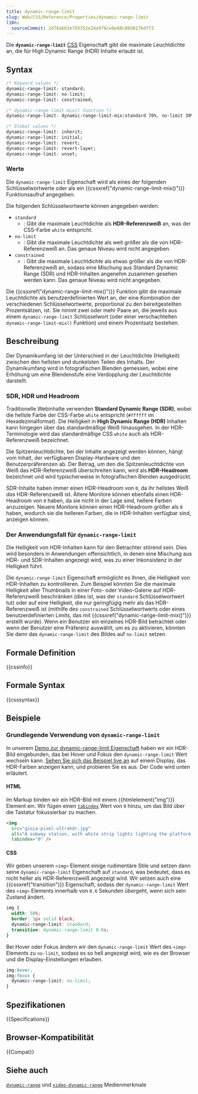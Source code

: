 ```yaml
---
title: dynamic-range-limit
slug: Web/CSS/Reference/Properties/dynamic-range-limit
l10n:
  sourceCommit: 2d78abb3e793352e24e976ce0e68c08d817bd7f3
---
```


Die **`dynamic-range-limit`** [CSS](/de/docs/Web/CSS) Eigenschaft gibt die maximale Leuchtdichte an, die für High Dynamic Range (HDR) Inhalte erlaubt ist.

## Syntax

```css
/* Keyword values */
dynamic-range-limit: standard;
dynamic-range-limit: no-limit;
dynamic-range-limit: constrained;

/* dynamic-range-limit-mix() function */
dynamic-range-limit: dynamic-range-limit-mix(standard 70%, no-limit 30%);

/* Global values */
dynamic-range-limit: inherit;
dynamic-range-limit: initial;
dynamic-range-limit: revert;
dynamic-range-limit: revert-layer;
dynamic-range-limit: unset;
```

### Werte

Die `dynamic-range-limit` Eigenschaft wird als eines der folgenden Schlüsselwortwerte oder als ein {{cssxref("dynamic-range-limit-mix()")}} Funktionsaufruf angegeben.

Die folgenden Schlüsselwortwerte können angegeben werden:

- `standard`
  - : Gibt die maximale Leuchtdichte als **HDR-Referenzweiß** an, was der CSS-Farbe `white` entspricht.
- `no-limit`
  - : Gibt die maximale Leuchtdichte als weit größer als die von HDR-Referenzweiß an. Das genaue Niveau wird nicht angegeben.
- `constrained`
  - : Gibt die maximale Leuchtdichte als etwas größer als die von HDR-Referenzweiß an, sodass eine Mischung aus Standard Dynamic Range (SDR) und HDR-Inhalten angenehm zusammen gesehen werden kann. Das genaue Niveau wird nicht angegeben.

Die {{cssxref("dynamic-range-limit-mix()")}} Funktion gibt die maximale Leuchtdichte als benutzerdefinierten Wert an, der eine Kombination der verschiedenen Schlüsselwortwerte, proportional zu den bereitgestellten Prozentsätzen, ist. Sie nimmt zwei oder mehr Paare an, die jeweils aus einem `dynamic-range-limit` Schlüsselwort (oder einer verschachtelten `dynamic-range-limit-mix()` Funktion) und einem Prozentsatz bestehen.

## Beschreibung

Der Dynamikumfang ist der Unterschied in der Leuchtdichte (Helligkeit) zwischen den hellsten und dunkelsten Teilen des Inhalts. Der Dynamikumfang wird in fotografischen Blenden gemessen, wobei eine Erhöhung um eine Blendenstufe eine Verdopplung der Leuchtdichte darstellt.

### SDR, HDR und Headroom

Traditionelle Webinhalte verwenden **Standard Dynamic Range (SDR)**, wobei die hellste Farbe der CSS-Farbe `white` entspricht (`#ffffff` im Hexadezimalformat). Die Helligkeit in **High Dynamic Range (HDR)** Inhalten kann hingegen über das standardmäßige Weiß hinausgehen. In der HDR-Terminologie wird das standardmäßige CSS `white` auch als HDR-Referenzweiß bezeichnet.

Die Spitzenleuchtdichte, bei der Inhalte angezeigt werden können, hängt vom Inhalt, der verfügbaren Display-Hardware und den Benutzerpräferenzen ab. Der Betrag, um den die Spitzenleuchtdichte von Weiß das HDR-Referenzweiß überschreiten kann, wird als **HDR-Headroom** bezeichnet und wird typischerweise in fotografischen Blenden ausgedrückt.

SDR-Inhalte haben immer einen HDR-Headroom von `0`, da ihr hellstes Weiß _das_ HDR-Referenzweiß ist. Ältere Monitore können ebenfalls einen HDR-Headroom von `0` haben, da sie nicht in der Lage sind, hellere Farben anzuzeigen. Neuere Monitore können einen HDR-Headroom größer als `0` haben, wodurch sie die helleren Farben, die in HDR-Inhalten verfügbar sind, anzeigen können.

### Der Anwendungsfall für `dynamic-range-limit`

Die Helligkeit von HDR-Inhalten kann für den Betrachter störend sein. Dies wird besonders in Anwendungen offensichtlich, in denen eine Mischung aus HDR- und SDR-Inhalten angezeigt wird, was zu einer Inkonsistenz in der Helligkeit führt.

Die `dynamic-range-limit` Eigenschaft ermöglicht es Ihnen, die Helligkeit von HDR-Inhalten zu kontrollieren. Zum Beispiel könnten Sie die maximale Helligkeit aller Thumbnails in einer Foto- oder Video-Galerie auf HDR-Referenzweiß beschränken (dies ist, was der `standard` Schlüsselwortwert tut) oder auf eine Helligkeit, die nur geringfügig mehr als das HDR-Referenzweiß ist (mithilfe des `constrained` Schlüsselwortwerts oder eines benutzerdefinierten Limits, das mit {{cssxref("dynamic-range-limit-mix()")}} erstellt wurde). Wenn ein Benutzer ein einzelnes HDR-Bild betrachtet oder wenn der Benutzer eine Präferenz auswählt, um es zu aktivieren, könnten Sie dann das `dynamic-range-limit` des Bildes auf `no-limit` setzen.

## Formale Definition

{{cssinfo}}

## Formale Syntax

{{csssyntax}}

## Beispiele

### Grundlegende Verwendung von `dynamic-range-limit`

In unserem [Demo zur dynamic-range-limit Eigenschaft](https://github.com/mdn/dom-examples/tree/main/dynamic-range-limit) haben wir ein HDR-Bild eingebunden, das bei Hover und Fokus den `dynamic-range-limit` Wert wechseln kann. [Sehen Sie sich das Beispiel live an](https://mdn.github.io/dom-examples/dynamic-range-limit/) auf einem Display, das HDR-Farben anzeigen kann, und probieren Sie es aus. Der Code wird unten erläutert.

#### HTML

Im Markup binden wir ein HDR-Bild mit einem {{htmlelement("img")}} Element ein. Wir fügen einen [`tabindex`](/de/docs/Web/HTML/Reference/Global_attributes/tabindex) Wert von `0` hinzu, um das Bild über die Tastatur fokussierbar zu machen.

```html
<img
  src="gioia-pixel-ultrahdr.jpg"
  alt="A subway station, with white strip lights lighting the platform and ad posters in the background"
  tabindex="0" />
```

#### CSS

Wir geben unserem `<img>` Element einige rudimentäre Stile und setzen dann seine `dynamic-range-limit` Eigenschaft auf `standard`, was bedeutet, dass es nicht heller als HDR-Referenzweiß angezeigt wird. Wir setzen auch eine {{cssxref("transition")}} Eigenschaft, sodass der `dynamic-range-limit` Wert des `<img>` Elements innerhalb von `0.6` Sekunden übergeht, wenn sich sein Zustand ändert.

```css
img {
  width: 50%;
  border: 1px solid black;
  dynamic-range-limit: standard;
  transition: dynamic-range-limit 0.6s;
}
```

Bei Hover oder Fokus ändern wir den `dynamic-range-limit` Wert des `<img>` Elements zu `no-limit`, sodass es so hell angezeigt wird, wie es der Browser und die Display-Einstellungen erlauben.

```css
img:hover,
img:focus {
  dynamic-range-limit: no-limit;
}
```

## Spezifikationen

{{Specifications}}

## Browser-Kompatibilität

{{Compat}}

## Siehe auch

[`dynamic-range`](/de/docs/Web/CSS/@media/dynamic-range) und [`video-dynamic-range`](/de/docs/Web/CSS/@media/video-dynamic-range) Medienmerkmale
